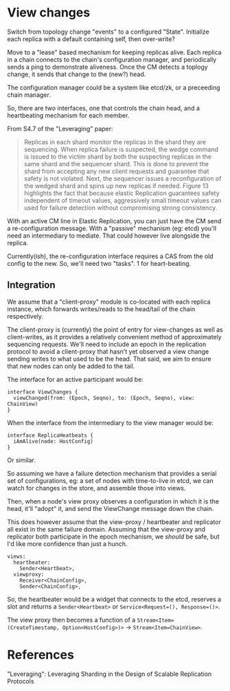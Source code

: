 # View changes

Switch from topology change "events" to a configured "State". Initialize each
replica with a default containing self, then over-write?

Move to a "lease" based mechanism for keeping replicas alive. Each replica
in a chain connects to the chain's configuration manager, and periodically
sends a ping to demonstrate aliveness. Once the CM detects a toplogy change,
it sends that change to the (new?) head.

The configuration manager could be a system like etcd/zk, or a preceeding
chain manager.

So, there are two interfaces, one that controls the chain head, and a
heartbeating mechanism for each member.

From S4.7 of the "Leveraging" paper:

> Replicas in each shard monitor the replicas in the shard they are
> sequencing. When replica failure is suspected, the wedge command is issued
> to the victim shard by both the suspecting replicas in the same shard and
> the sequencer shard. This is done to prevent the shard from accepting
> any new client requests and guarantee that safety is not violated. Next,
> the sequencer issues a reconfiguration of the wedged shard and spins
> up new replicas if needed. Figure 13 highlights the fact that because
> elastic Replication guarantees safety independent of timeout values,
> aggressively small timeout values can used for failure detection without
> compromising strong consistency.

With an active CM line in Elastic Replication, you can just have the CM send a
re-configuration message. With a "passive" mechanism (eg: etcd) you'll need an
intermediary to mediate. That could however live alongside the replica.

Currently(ish), the re-configuration interface requires a CAS from the old config
to the new. So, we'll need two "tasks". 1 for heart-beating.

## Integration

We assume that a "client-proxy" module is co-located with each replica
instance, which forwards writes/reads to the head/tail of the chain
respectively.

The client-proxy is (currently) the point of entry for view-changes as well as
client-writes, as it provides a relatively convenient method of approximately
sequencing requests. We'll need to include an epoch in the replication
protocol to avoid a client-proxy that hasn't yet observed a view change
sending writes to what used to be the head. That said, we aim to ensure that
new nodes can only be added to the tail.

The interface for an active participant would be:

```
interface ViewChanges {
  viewChanged(from: (Epoch, Seqno), to: (Epoch, Seqno), view: ChainView)
}
```

When the interface from the intermediary to the view manager would be:
```
interface ReplicaHeatbeats {
  iAmAlive(node: HostConfig)
}
```

Or similar.

So assuming we have a failure detection mechanism that provides a serial set
of configurations, eg: a set of nodes with time-to-live in etcd, we can watch
for changes in the store, and assemble those into views.

Then, when a node's view proxy observes a configuration in which it is
the head, it'll "adopt" it, and send the ViewChange message down the chain.

This does however assume that the view-proxy / heartbeater and replicator all
exist in the same failure domain. Assuming that the view-proxy and replicator
both participate in the epoch mechanism, we *should* be safe, but I'd like
more confidence than just a hunch.

```
views:
  heartbeater:
    Sender<Heartbeat>,
  viewproxy:
    Receiver<ChainConfig>,
    Sender<ChainConfig>,
```

So, the heartbeater would be a widget that connects to the etcd, reserves a
slot and returns a `Sender<Heartbeat>` or `Service<Request=(), Response=()>`.

The view proxy then becomes a function of a
`Stream<Item=(CreateTimestamp, Option<HostConfig>)>` ->
`Stream<Item=ChainView>`.

# References
"Leveraging": Leveraging Sharding in the Design of Scalable Replication Protocols
